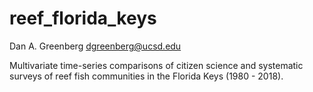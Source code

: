 # reef_florida_keys
Dan A. Greenberg
dgreenberg@ucsd.edu

Multivariate time-series comparisons of citizen science and systematic surveys of reef fish communities in the Florida Keys (1980 - 2018).

